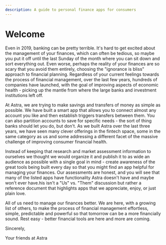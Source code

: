 ```yaml
---
description: A guide to personal finance apps for consumers
---
```


# Welcome

Even in 2019, banking can be pretty terrible. It's hard to get excited about the management of your finances, which can often be tedious, so maybe you put it off until the last Sunday of the month where you can sit down and sort everything out. Even worse, perhaps the reality of your finances are so scary that you avoid them entirely, choosing the "ignorance is bliss" approach to financial planning. Regardless of your current feelings towards the process of financial management, over the last few years, hundreds of companies have launched, with the goal of improving aspects of economic health - picking up the mantle from where the large banks and investment institutions left off.

At Astra, we are trying to make savings and transfers of money as simple as possible. We have built a smart app that allows you to connect almost any account you like and then establish triggers transfers between them. You can also partition accounts to save for specific needs - the sort of thing banks should let you do, but don't. As we built Astra over the last three years, we have seen many clever offerings in the fintech space, some in the same category as us and some addressing a different facet of the massive challenge of improving consumer financial health.

Instead of keeping that research and market assessment information to ourselves we thought we would organize it and publish it to as wide an audience as possible with a single goal in mind - create awareness of the great tools being built every day so that you might find an app helpful for managing your finances. Our assessments are honest, and you will see that many of the listed apps have functionality Astra doesn't have and maybe won't ever have.his isn't a "Us" vs. "Them" discussion but rather a reference document that highlights apps that we appreciate, enjoy, or just plain love.

All of us need to manage our finances better. We are here, with a growing list of others, to make the process of financial management effortless, simple, predictable and powerful so that tomorrow can be a more financially sound. Rest easy - better financial tools are here and more are coming.

Sincerely,

Your friends at Astra




